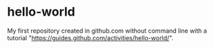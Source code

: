 hello-world
===========

My first repository created in github.com without command line with a tutorial "https://guides.github.com/activities/hello-world/".
